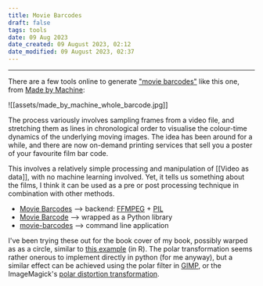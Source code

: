 ```yaml
---
title: Movie Barcodes
draft: false
tags: tools
date: 09 Aug 2023
date_created: 09 August 2023, 02:12
date_modified: 09 August 2023, 02:37
---
```

---

There are a few tools online to generate ["movie barcodes"](https://thefilmstage.com/movie-barcode-an-entire-feature-film-in-one-image/) like this one, from [Made by Machine](https://movingpixel.net/project/mbm/):

![[assets/made_by_machine_whole_barcode.jpg]]


The process variously involves sampling frames from a video file, and stretching them as lines in chronological order to visualise the colour-time dynamics of the underlying moving images. The idea has been around for a while, and there are now on-demand printing services that sell you a poster of your favourite film bar code.

This involves a relatively simple processing and manipulation of [[Video as data]], with no machine learning involved. Yet, it tells us something about the films, I think it can be used as a pre or post processing technique in combination with other methods.

- [Movie Barcodes](https://timbennett.github.io/movie-barcodes/) --> backend: [FFMPEG](https://www.ffmpeg.org/) + [PIL](https://en.wikipedia.org/wiki/Python_Imaging_Library)
- [Movie Barcode](https://github.com/MarcBresson/movie-barcode/tree/main) --> wrapped as a Python library
- [movie-barcodes](https://github.com/andrewdcampbell/movie-barcodes) --> command line application

I've been trying these out for the book cover of my book, possibly warped as as a circle, similar to [this example](https://rlang.io/create-a-radial-movie-tv-barcode-using-polar-coordinates/) (in R). The polar transformation seems rather onerous to implement directly in python (for me anyway), but a similar effect can be achieved using the polar filter in [GIMP](https://www.gimp.org/), or the ImageMagick's [polar distortion transformation](https://imagemagick.org/Usage/distorts/#polar).